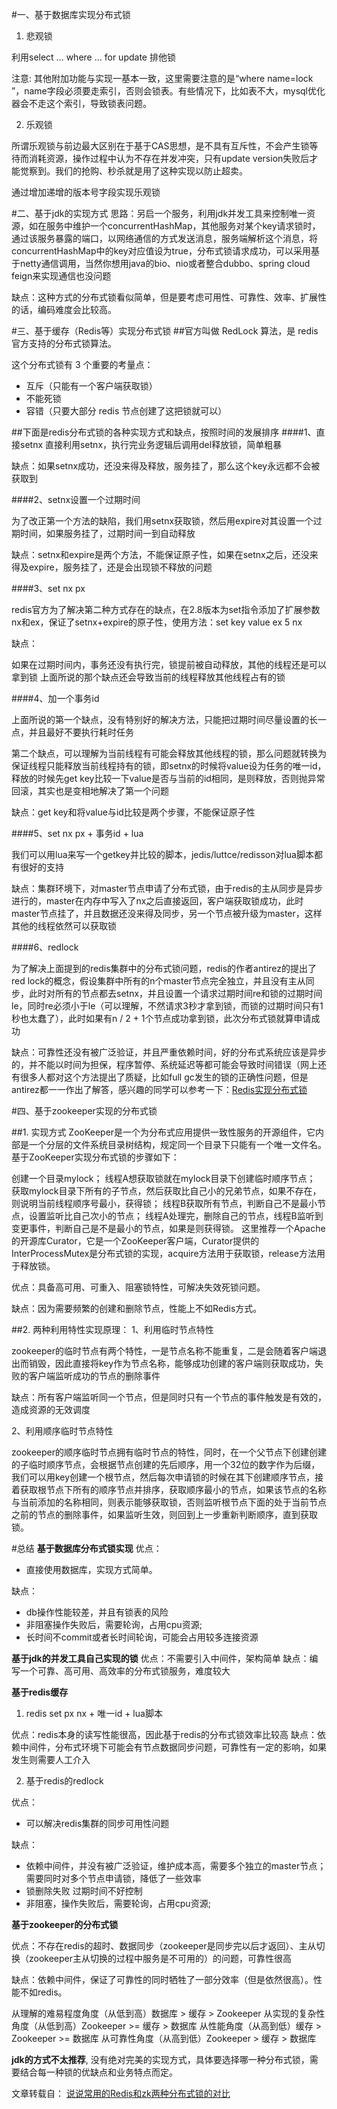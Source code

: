 #一、基于数据库实现分布式锁
1. 悲观锁

利用select … where … for update 排他锁

注意: 其他附加功能与实现一基本一致，这里需要注意的是“where name=lock ”，name字段必须要走索引，否则会锁表。有些情况下，比如表不大，mysql优化器会不走这个索引，导致锁表问题。

2. 乐观锁

所谓乐观锁与前边最大区别在于基于CAS思想，是不具有互斥性，不会产生锁等待而消耗资源，操作过程中认为不存在并发冲突，只有update version失败后才能觉察到。我们的抢购、秒杀就是用了这种实现以防止超卖。

通过增加递增的版本号字段实现乐观锁

#二、基于jdk的实现方式
思路：另启一个服务，利用jdk并发工具来控制唯一资源，如在服务中维护一个concurrentHashMap，其他服务对某个key请求锁时，通过该服务暴露的端口，以网络通信的方式发送消息，服务端解析这个消息，将concurrentHashMap中的key对应值设为true，分布式锁请求成功，可以采用基于netty通信调用，当然你想用java的bio、nio或者整合dubbo、spring cloud feign来实现通信也没问题

缺点：这种方式的分布式锁看似简单，但是要考虑可用性、可靠性、效率、扩展性的话，编码难度会比较高。

#三、基于缓存（Redis等）实现分布式锁
##官方叫做 RedLock 算法，是 redis 官方支持的分布式锁算法。

这个分布式锁有 3 个重要的考量点：
- 互斥（只能有一个客户端获取锁）
- 不能死锁
- 容错（只要大部分 redis 节点创建了这把锁就可以）

##下面是redis分布式锁的各种实现方式和缺点，按照时间的发展排序
####1、直接setnx
直接利用setnx，执行完业务逻辑后调用del释放锁，简单粗暴

缺点：如果setnx成功，还没来得及释放，服务挂了，那么这个key永远都不会被获取到

####2、setnx设置一个过期时间

为了改正第一个方法的缺陷，我们用setnx获取锁，然后用expire对其设置一个过期时间，如果服务挂了，过期时间一到自动释放

缺点：setnx和expire是两个方法，不能保证原子性，如果在setnx之后，还没来得及expire，服务挂了，还是会出现锁不释放的问题

####3、set nx px

redis官方为了解决第二种方式存在的缺点，在2.8版本为set指令添加了扩展参数nx和ex，保证了setnx+expire的原子性，使用方法：set key value ex 5 nx

缺点：

如果在过期时间内，事务还没有执行完，锁提前被自动释放，其他的线程还是可以拿到锁
上面所说的那个缺点还会导致当前的线程释放其他线程占有的锁

####4、加一个事务id

上面所说的第一个缺点，没有特别好的解决方法，只能把过期时间尽量设置的长一点，并且最好不要执行耗时任务

第二个缺点，可以理解为当前线程有可能会释放其他线程的锁，那么问题就转换为保证线程只能释放当前线程持有的锁，即setnx的时候将value设为任务的唯一id，释放的时候先get key比较一下value是否与当前的id相同，是则释放，否则抛异常回滚，其实也是变相地解决了第一个问题

缺点：get key和将value与id比较是两个步骤，不能保证原子性

####5、set nx px + 事务id + lua

我们可以用lua来写一个getkey并比较的脚本，jedis/luttce/redisson对lua脚本都有很好的支持

缺点：集群环境下，对master节点申请了分布式锁，由于redis的主从同步是异步进行的，master在内存中写入了nx之后直接返回，客户端获取锁成功，此时master节点挂了，并且数据还没来得及同步，另一个节点被升级为master，这样其他的线程依然可以获取锁

####6、redlock

为了解决上面提到的redis集群中的分布式锁问题，redis的作者antirez的提出了red lock的概念，假设集群中所有的n个master节点完全独立，并且没有主从同步，此时对所有的节点都去setnx，并且设置一个请求过期时间re和锁的过期时间le，同时re必须小于le（可以理解，不然请求3秒才拿到锁，而锁的过期时间只有1秒也太蠢了），此时如果有n / 2 + 1个节点成功拿到锁，此次分布式锁就算申请成功

缺点：可靠性还没有被广泛验证，并且严重依赖时间，好的分布式系统应该是异步的，并不能以时间为担保，程序暂停、系统延迟等都可能会导致时间错误（网上还有很多人都对这个方法提出了质疑，比如full gc发生的锁的正确性问题，但是antirez都一一作出了解答，感兴趣的同学可以参考一下：[Redis实现分布式锁](https://www.xilidou.com/2017/10/23/Redis%E5%AE%9E%E7%8E%B0%E5%88%86%E5%B8%83%E5%BC%8F%E9%94%81/)


#四、基于zookeeper实现的分布式锁

##1. 实现方式
ZooKeeper是一个为分布式应用提供一致性服务的开源组件，它内部是一个分层的文件系统目录树结构，规定同一个目录下只能有一个唯一文件名。基于ZooKeeper实现分布式锁的步骤如下：

创建一个目录mylock；
线程A想获取锁就在mylock目录下创建临时顺序节点；
获取mylock目录下所有的子节点，然后获取比自己小的兄弟节点，如果不存在，则说明当前线程顺序号最小，获得锁；
线程B获取所有节点，判断自己不是最小节点，设置监听比自己次小的节点；
线程A处理完，删除自己的节点，线程B监听到变更事件，判断自己是不是最小的节点，如果是则获得锁。
这里推荐一个Apache的开源库Curator，它是一个ZooKeeper客户端，Curator提供的InterProcessMutex是分布式锁的实现，acquire方法用于获取锁，release方法用于释放锁。

优点：具备高可用、可重入、阻塞锁特性，可解决失效死锁问题。

缺点：因为需要频繁的创建和删除节点，性能上不如Redis方式。

##2. 两种利用特性实现原理：
1、利用临时节点特性

zookeeper的临时节点有两个特性，一是节点名称不能重复，二是会随着客户端退出而销毁，因此直接将key作为节点名称，能够成功创建的客户端则获取成功，失败的客户端监听成功的节点的删除事件

缺点：所有客户端监听同一个节点，但是同时只有一个节点的事件触发是有效的，造成资源的无效调度

2、利用顺序临时节点特性

zookeeper的顺序临时节点拥有临时节点的特性，同时，在一个父节点下创建创建的子临时顺序节点，会根据节点创建的先后顺序，用一个32位的数字作为后缀，我们可以用key创建一个根节点，然后每次申请锁的时候在其下创建顺序节点，接着获取根节点下所有的顺序节点并排序，获取顺序最小的节点，如果该节点的名称与当前添加的名称相同，则表示能够获取锁，否则监听根节点下面的处于当前节点之前的节点的删除事件，如果监听生效，则回到上一步重新判断顺序，直到获取锁。

#总结
**基于数据库分布式锁实现**
优点：
- 直接使用数据库，实现方式简单。

缺点：
- db操作性能较差，并且有锁表的风险
- 非阻塞操作失败后，需要轮询，占用cpu资源;
- 长时间不commit或者长时间轮询，可能会占用较多连接资源

**基于jdk的并发工具自己实现的锁**
优点：不需要引入中间件，架构简单
缺点：编写一个可靠、高可用、高效率的分布式锁服务，难度较大

**基于redis缓存**
1. redis set px nx + 唯一id + lua脚本

优点：redis本身的读写性能很高，因此基于redis的分布式锁效率比较高
缺点：依赖中间件，分布式环境下可能会有节点数据同步问题，可靠性有一定的影响，如果发生则需要人工介入

2. 基于redis的redlock

优点：
- 可以解决redis集群的同步可用性问题

缺点：

- 依赖中间件，并没有被广泛验证，维护成本高，需要多个独立的master节点；需要同时对多个节点申请锁，降低了一些效率
- 锁删除失败 过期时间不好控制
- 非阻塞，操作失败后，需要轮询，占用cpu资源;

**基于zookeeper的分布式锁**

优点：不存在redis的超时、数据同步（zookeeper是同步完以后才返回）、主从切换（zookeeper主从切换的过程中服务是不可用的）的问题，可靠性很高

缺点：依赖中间件，保证了可靠性的同时牺牲了一部分效率（但是依然很高）。性能不如redis。

从理解的难易程度角度（从低到高）数据库 > 缓存 > Zookeeper
从实现的复杂性角度（从低到高）Zookeeper >= 缓存 > 数据库
从性能角度（从高到低）缓存 > Zookeeper >= 数据库
从可靠性角度（从高到低）Zookeeper > 缓存 > 数据库

**jdk的方式不太推荐**, 没有绝对完美的实现方式，具体要选择哪一种分布式锁，需要结合每一种锁的优缺点和业务特点而定。

文章转载自：
[说说常用的Redis和zk两种分布式锁的对比](https://www.rongsoft.com/article/2020/12/1209462687/)